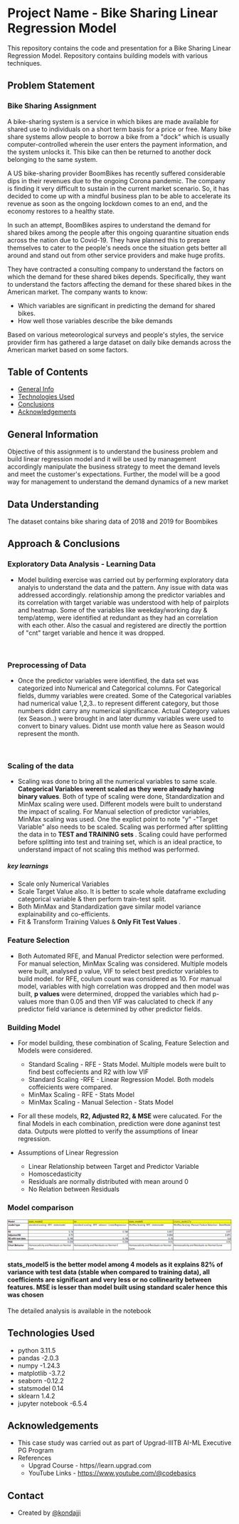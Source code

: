 # Project Name - Bike Sharing Linear Regression Model

This repository contains the code and presentation for a Bike Sharing Linear Regression Model. Repository contains building models with various techniques.

## Problem Statement

### Bike Sharing Assignment
A bike-sharing system is a service in which bikes are made available for shared use to individuals on a short term basis for a price or free. Many bike share systems allow people to borrow a bike from a "dock" which is usually computer-controlled wherein the user enters the payment information, and the system unlocks it. This bike can then be returned to another dock belonging to the same system.


A US bike-sharing provider BoomBikes has recently suffered considerable dips in their revenues due to the ongoing Corona pandemic. The company is finding it very difficult to sustain in the current market scenario. So, it has decided to come up with a mindful business plan to be able to accelerate its revenue as soon as the ongoing lockdown comes to an end, and the economy restores to a healthy state. 

In such an attempt, BoomBikes aspires to understand the demand for shared bikes among the people after this ongoing quarantine situation ends across the nation due to Covid-19. They have planned this to prepare themselves to cater to the people's needs once the situation gets better all around and stand out from other service providers and make huge profits.

They have contracted a consulting company to understand the factors on which the demand for these shared bikes depends. Specifically, they want to understand the factors affecting the demand for these shared bikes in the American market. The company wants to know:

- Which variables are significant in predicting the demand for shared bikes.
- How well those variables describe the bike demands

Based on various meteorological surveys and people's styles, the service provider firm has gathered a large dataset on daily bike demands across the American market based on some factors. 


## Table of Contents
* [General Info](#general-information)
* [Technologies Used](#technologies-used)
* [Conclusions](#conclusions)
* [Acknowledgements](#acknowledgements)

<!-- You can include any other section that is pertinent to your problem -->

## General Information
Objective of this assignment is to understand the business problem and build linear regression model and it will be used by management accordingly manipulate the business strategy to meet the demand levels and meet the customer's expectations. Further, the model will be a good way for management to understand the demand dynamics of a new market

## Data Understanding
The dataset contains bike sharing data of 2018 and 2019 for Boombikes


## Approach & Conclusions

### Exploratory Data Analysis - Learning Data

- Model building exercise was carried out by performing exploratory data analyis to understand the data and the pattern. Any issue with data was addressed accordingly. relationship among the predictor variables and its correlation with target variable was understood with help of pairplots and heatmap. Some of the variables like weekday/working day & temp/atemp,  were identified at redundant as they had an correlation with each other. Also the casual and registered are directly the porttion of "cnt" target variable and hence it was dropped.
<br>

### Preprocessing of Data
- Once the predictor variables were identified, the data set was categorized into Numerical and Categorical columns. For Categorical fields, dummy variables were created. Some of the Categorical variables had numerical value 1,2,3.. to represent different category, but those numbers didnt carry any numerical significance. Actual Category values (ex Season..) were brought in and later dummy variables were used to convert to binary values. Didnt use month value here as Season would represent the month. 
<br>

### Scaling of the data

- Scaling was done to bring all the numerical variables to same scale. <b>Categorical Variables werent scaled as they were already having binary values</b>. Both of type of scaling were done, Standardization and MinMax scaling were used. Different models were built to understand the impact of scaling. For Manual selection of predictor variables, MinMax scaling was used. One the explict point to note "y" -"Target Variable" also needs to be scaled. Scaling was performed after splitting the data in to <b> TEST and TRAINING sets </b>. Scaling could have performed before splitting into test and training set, which is an ideal practice, to understand impact of not scaling this method was performed. 

##### key learnings
- Scale only Numerical Variables
- Scale Target Value also. It is better to scale whole dataframe excluding categorical variable & then perform train-test split.
- Both MinMax and Standardization gave similar model variance explainability and co-efficients.
- Fit & Transform Training Values & <b>Only Fit Test Values </b>. 

### Feature Selection <br>
- Both Automated RFE, and Manual Predictor selection were performed. For manual selection, MinMax Scaling was considered. Multiple models were built, analysed p value, VIF to select best predictor variables to build model. for RFE, coulum count was considered as 10. For manual model, variables with high correlation was dropped and then model was built, <b>p values </b> were determined, dropped the variables which had p-values more than 0.05 and then VIF was caluclated to check if any predictor field variance is determined by other predictor fields.

### Building Model <br>
- For model building, these combination of Scaling, Feature Selection and Models were considered.
  - Standard Scaling - RFE - Stats Model. Multiple models were built to find best coffecients and R2 with low VIF
  - Standard Scaling -RFE - Linear Regression Model. Both models coffeicients were compared.
  - MinMax Scaling - RFE - Stats Model
  - MinMax Scaling - Manual Selection - Stats Model

- For all these models, <b> R2, Adjusted R2, & MSE </b> were calucated. For the final Models in each combination, prediction were done aganinst test data. Outputs were plotted to verify the assumptions of linear regression.
- Assumptions of Linear Regression
  - Linear Relationship between Target and Predictor Variable
  - Homoscedasticity
  - Residuals are normally distributed with mean around 0
  - No Relation between Residuals

### Model comparison

![Model Comparisions](image.png)

#### <b>stats_model5</b> is the better model among 4 models as it explains 82% of variance with test data (stable when compared to training data), all coefficients are significant and very less or no collinearity between features. MSE is lesser than model built using standard scaler hence this was chosen


The detailed analysis is available in the notebook

<!-- You don't have to answer all the questions - just the ones relevant to your project. -->


## Technologies Used
- python 3.11.5
- pandas -2.0.3
- numpy -1.24.3
- matplotlib -3.7.2
- seaborn -0.12.2
- statsmodel 0.14
- sklearn 1.4.2
- jupyter notebook -6.5.4


<!-- As the libraries versions keep on changing, it is recommended to mention the version of library used in this project -->

## Acknowledgements

- This case study was carried out as part of Upgrad-IIITB AI-ML Executive PG Program
- References
    - Upgrad Course - https//learn.upgrad.com
    - YouTube Links - https://www.youtube.com/@codebasics
    

## Contact
- Created by [@kondajji]()


<!-- Optional -->
<!-- ## License -->
<!-- This project is open source and available under the [... License](). -->

<!-- You don't have to include all sections - just the one's relevant to your project -->
